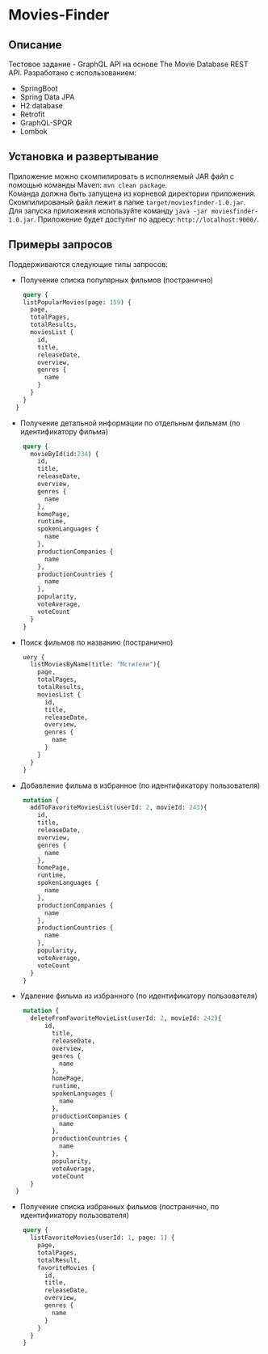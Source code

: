 # Movies-Finder
## Описание
Тестовое задание - GraphQL API на основе The Movie Database REST API. Разработано с использованием:
* SpringBoot
* Spring Data JPA
* H2 database
* Retrofit
* GraphQL-SPQR
* Lombok
## Установка и развертывание
Приложение можно скомпилировать в исполняемый JAR файл с помощью команды Maven:
`mvn clean package`.</br>
Команда должна быть запущена из корневой директории приложения. Скомпилированый файл лежит в папке `target/moviesfinder-1.0.jar`.
</br>
Для запуска приложения используйте команду `java -jar moviesfinder-1.0.jar`. Приложение будет доступнг по адресу: `http://localhost:9000/`.
## Примеры запросов
Поддерживаются следующие типы запросов:
* Получение списка популярных фильмов (постранично)
```graphql
    query {
    listPopularMovies(page: 159) {
      page,
      totalPages,
      totalResults,
      moviesList {
        id,
        title,
        releaseDate,
        overview,
        genres {
          name
        }
      }
    }
  }
```
* Получение детальной информации по отдельным фильмам (по идентификатору фильма)
```graphql
    query {
      movieById(id:234) {
        id,
        title,
        releaseDate,
        overview,
        genres {
          name
        },
        homePage,
        runtime,
        spokenLanguages {
          name
        },
        productionCompanies {
          name
        },
        productionCountries {
          name
        },
        popularity,
        voteAverage,
        voteCount
      }
    }
```
* Поиск фильмов по названию (постранично)
```graphql
    uery {
      listMoviesByName(title: "Мстители"){
        page,
        totalPages,
        totalResults,
        moviesList {
          id,
          title,
          releaseDate,
          overview,
          genres {
            name
          }
        }
      }
    }
```
* Добавление фильма в избранное (по идентификатору пользователя)
```graphql
    mutation {
      addToFavoriteMoviesList(userId: 2, movieId: 243){
        id,
        title,
        releaseDate,
        overview,
        genres {
          name
        },
        homePage,
        runtime,
        spokenLanguages {
          name
        },
        productionCompanies {
          name
        },
        productionCountries {
          name
        },
        popularity,
        voteAverage,
        voteCount
      }
    }
```
* Удаление фильма из избранного (по идентификатору пользователя)
```graphql
    mutation {
      deleteFromFavoriteMovieList(userId: 2, movieId: 242){
          id,
            title,
            releaseDate,
            overview,
            genres {
              name
            },
            homePage,
            runtime,
            spokenLanguages {
              name
            },
            productionCompanies {
              name
            },
            productionCountries {
              name
            },
            popularity,
            voteAverage,
            voteCount
      }
  }
```
* Получение списка избранных фильмов (постранично, по идентификатору пользователя)
```graphql
    query {
      listFavoriteMovies(userId: 1, page: 1) {
        page,
        totalPages,
        totalResult,
        favoriteMovies {
          id,
          title,
          releaseDate,
          overview,
          genres {
            name
          }
        } 
      }
    }
```
